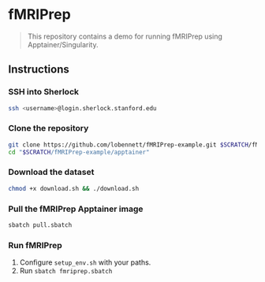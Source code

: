 # fMRIPrep 

> This repository contains a demo for running fMRIPrep using Apptainer/Singularity.

## Instructions

### SSH into Sherlock 

```bash
ssh <username>@login.sherlock.stanford.edu
```

### Clone the repository

```bash
git clone https://github.com/lobennett/fMRIPrep-example.git $SCRATCH/fMRIPrep-example && \
cd "$SCRATCH/fMRIPrep-example/apptainer"
```

### Download the dataset

```bash
chmod +x download.sh && ./download.sh
```

### Pull the fMRIPrep Apptainer image

```bash
sbatch pull.sbatch
```

### Run fMRIPrep
1. Configure `setup_env.sh` with your paths. 
2. Run `sbatch fmriprep.sbatch`
